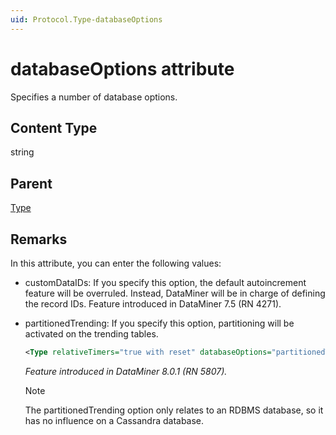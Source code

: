 ```yaml
---
uid: Protocol.Type-databaseOptions
---
```


# databaseOptions attribute

Specifies a number of database options.

## Content Type

string

## Parent

[Type](xref:Protocol.Type)

## Remarks

In this attribute, you can enter the following values:

- customDataIDs: If you specify this option, the default autoincrement feature will be overruled. Instead, DataMiner will be in charge of defining the record IDs. Feature introduced in DataMiner 7.5 (RN 4271).
- partitionedTrending: If you specify this option, partitioning will be activated on the trending tables.

  ```xml
  <Type relativeTimers="true with reset" databaseOptions="partitionedTrending">serial</Type>
  ```

  *Feature introduced in DataMiner 8.0.1 (RN 5807).*

  > [!NOTE]
  > The partitionedTrending option only relates to an RDBMS database, so it has no influence on a Cassandra database.
